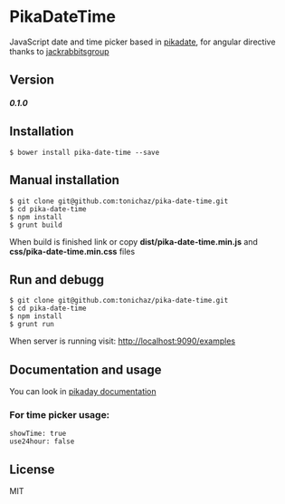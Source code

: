 # PikaDateTime

JavaScript date and time picker based in [pikadate], for angular directive thanks to [jackrabbitsgroup]

## Version
##### 0.1.0

## Installation

```
$ bower install pika-date-time --save
```

## Manual installation
```
$ git clone git@github.com:tonichaz/pika-date-time.git
$ cd pika-date-time
$ npm install
$ grunt build
```
When build is finished link or copy **dist/pika-date-time.min.js** and **css/pika-date-time.min.css** files

## Run and debugg
```
$ git clone git@github.com:tonichaz/pika-date-time.git
$ cd pika-date-time
$ npm install
$ grunt run
```
When server is running visit: [http://localhost:9090/examples]

## Documentation and usage
You can look in [pikaday documentation]

### For time picker usage:
```
showTime: true
use24hour: false
```

## License

MIT

[http://localhost:9090/examples]: http://localhost:9090/examples
[pikadate]: https://github.com/dbushell/Pikaday
[pikaday documentation]: https://github.com/dbushell/Pikaday
[jackrabbitsgroup]: https://github.com/jackrabbitsgroup/angular-datetimepicker